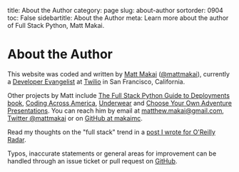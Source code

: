 title: About the Author
category: page
slug: about-author
sortorder: 0904
toc: False
sidebartitle: About the Author
meta: Learn more about the author of Full Stack Python, Matt Makai.


# About the Author
This website was coded and written by
[Matt Makai](http://www.mattmakai.com/) 
([@mattmakai](http://twitter.com/mattmakai)), currently a 
[Developer Evangelist](https://www.twilio.com/blog/2014/02/introducing-developer-evangelist-matt-makai.html)
at [Twilio](https://www.twilio.com/) in San Francisco, California.

Other projects by Matt include 
[The Full Stack Python Guide to Deployments book](http://www.deploypython.com/), 
[Coding Across America](http://www.codingacrossamerica.com/), 
[Underwear](https://github.com/makaimc/underwear) and
[Choose Your Own Adventure Presentations](https://github.com/makaimc/choose-your-own-adventure-presentations). You can reach him by 
email at matthew.makai@gmail.com,
[Twitter @mattmakai](https://twitter.com/mattmakai)
or on [GitHub at makaimc](https://github.com/makaimc).

Read my thoughts on the "full stack" trend in a 
[post I wrote for O'Reilly Radar](http://radar.oreilly.com/2014/05/driving-demand-for-full-stack-developers.html).

Typos, inaccurate statements or general areas for improvement can be handled
through an issue ticket or pull request on
[GitHub](https://github.com/makaimc/fullstackpython.com/).

